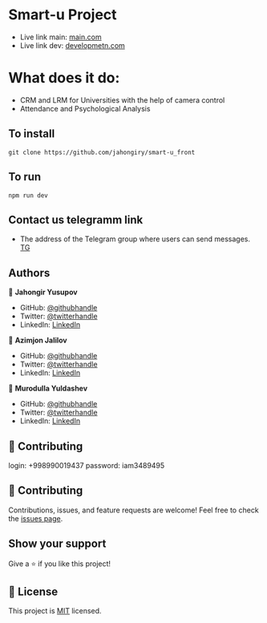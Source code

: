# Smart-u Project

- Live link main: [main.com](https://darling-marigold-8a7504.netlify.app)
- Live link dev: [developmetn.com](https://bright-peony-70df86.netlify.app)

# What does it do:

- CRM and LRM for Universities with the help of camera control
- Attendance and Psychological Analysis

## To install

```
git clone https://github.com/jahongiry/smart-u_front
```

## To run

```
npm run dev
```

## Contact us telegramm link

- The address of the Telegram group where users can send messages. [TG](https://t.me/smart_university_namti)

## Authors

👤 **Jahongir Yusupov**

- GitHub: [@githubhandle](https://github.com/jahongiry)
- Twitter: [@twitterhandle](https://twitter.com/jahongir13)
- LinkedIn: [LinkedIn](https://www.linkedin.com/in/jahngir-yusupov/)

👤 **Azimjon Jalilov**

- GitHub: [@githubhandle](https://github.com/jahongiry)
- Twitter: [@twitterhandle](https://twitter.com/jahongir13)
- LinkedIn: [LinkedIn](https://www.linkedin.com/in/jahngir-yusupov/)

👤 **Murodulla Yuldashev**

- GitHub: [@githubhandle](https://github.com/jahongiry)
- Twitter: [@twitterhandle](https://twitter.com/jahongir13)
- LinkedIn: [LinkedIn](https://www.linkedin.com/in/jahngir-yusupov/)

## 🤝 Contributing

login: +998990019437
password: iam3489495

## 🤝 Contributing

Contributions, issues, and feature requests are welcome!
Feel free to check the [issues page](../../issues/).

## Show your support

Give a ⭐️ if you like this project!

## 📝 License

This project is [MIT](https://github.com/jahongiry/book-appointment_front-end/blob/Dev/LICENCE) licensed.
